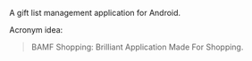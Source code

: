 A gift list management application for Android.

Acronym idea:
> BAMF Shopping: Brilliant Application Made For Shopping.